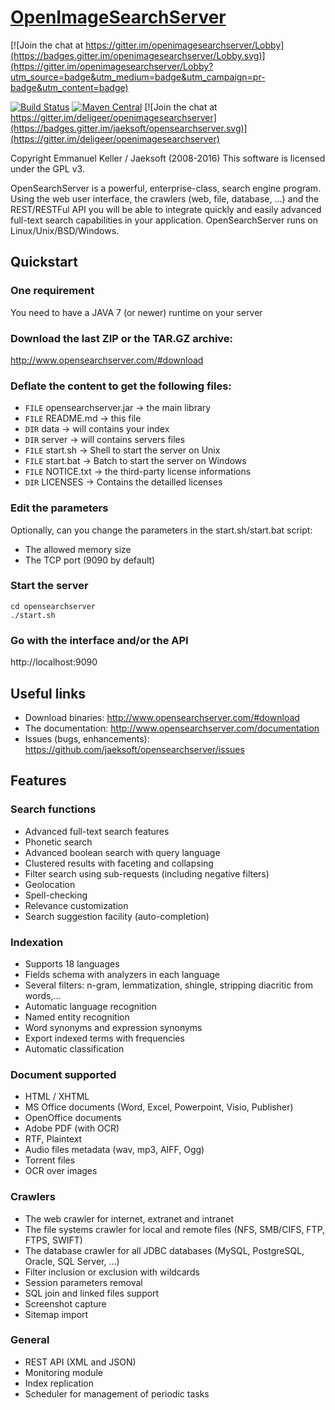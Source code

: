 [OpenImageSearchServer](http://www.openimagesearchserver.com)
============================================================

[![Join the chat at https://gitter.im/openimagesearchserver/Lobby](https://badges.gitter.im/openimagesearchserver/Lobby.svg)](https://gitter.im/openimagesearchserver/Lobby?utm_source=badge&utm_medium=badge&utm_campaign=pr-badge&utm_content=badge)

[![Build Status](https://travis-ci.org/jaeksoft/opensearchserver.svg?branch=master)](https://travis-ci.org/jaeksoft/opensearchserver)
[![Maven Central](https://maven-badges.herokuapp.com/maven-central/com.jaeksoft/opensearchserver/badge.svg)](https://maven-badges.herokuapp.com/maven-central/com.jaeksoft/opensearchserver)
[![Join the chat at https://gitter.im/deligeer/openimagesearchserver](https://badges.gitter.im/jaeksoft/opensearchserver.svg)](https://gitter.im/deligeer/openimagesearchserver)


Copyright Emmanuel Keller / Jaeksoft (2008-2016)
This software is licensed under the GPL v3.

OpenSearchServer is a powerful, enterprise-class, search engine program. Using the web user interface, the crawlers (web, file, database, ...) and the REST/RESTFul API you will be able to integrate quickly and easily advanced full-text search capabilities in your application. OpenSearchServer runs on Linux/Unix/BSD/Windows.

Quickstart
----------
### One requirement
You need to have a JAVA 7 (or newer) runtime on your server

### Download the last ZIP or the TAR.GZ archive:
http://www.opensearchserver.com/#download

### Deflate the content to get the following files:
- ```FILE``` opensearchserver.jar -> the main library
- ```FILE``` README.md -> this file
- ```DIR``` data -> will contains your index
- ```DIR``` server -> will contains servers files
- ```FILE``` start.sh -> Shell to start the server on Unix
- ```FILE``` start.bat -> Batch to start the server on Windows
- ```FILE``` NOTICE.txt -> the third-party license informations
- ```DIR``` LICENSES -> Contains the detailled licenses

### Edit the parameters 
Optionally, can you change the parameters in the start.sh/start.bat script:
- The allowed memory size
- The TCP port (9090 by default)

### Start the server
```
cd opensearchserver
./start.sh
```

### Go with the interface and/or the API
http://localhost:9090

Useful links
------------
+ Download binaries: http://www.opensearchserver.com/#download
+ The documentation: http://www.opensearchserver.com/documentation 
+ Issues (bugs, enhancements): https://github.com/jaeksoft/opensearchserver/issues

Features
--------
### Search functions
- Advanced full-text search features
- Phonetic search
- Advanced boolean search with query language
- Clustered results with faceting and collapsing
- Filter search using sub-requests (including negative filters)
- Geolocation
- Spell-checking
- Relevance customization
- Search suggestion facility (auto-completion)

### Indexation
- Supports 18 languages
- Fields schema with analyzers in each language
- Several filters: n-gram, lemmatization, shingle, stripping diacritic from words,…
- Automatic language recognition
- Named entity recognition
- Word synonyms and expression synonyms
- Export indexed terms with frequencies
- Automatic classification

### Document supported
- HTML / XHTML
- MS Office documents (Word, Excel, Powerpoint, Visio, Publisher)
- OpenOffice documents
- Adobe PDF (with OCR)
- RTF, Plaintext
- Audio files metadata (wav, mp3, AIFF, Ogg)
- Torrent files
- OCR over images

### Crawlers
- The web crawler for internet, extranet and intranet
- The file systems crawler for local and remote files (NFS, SMB/CIFS, FTP, FTPS, SWIFT)
- The database crawler for all JDBC databases (MySQL, PostgreSQL, Oracle, SQL Server, …)
- Filter inclusion or exclusion with wildcards
- Session parameters removal
- SQL join and linked files support
- Screenshot capture
- Sitemap import

### General
- REST API (XML and JSON)
- Monitoring module
- Index replication
- Scheduler for management of periodic tasks
